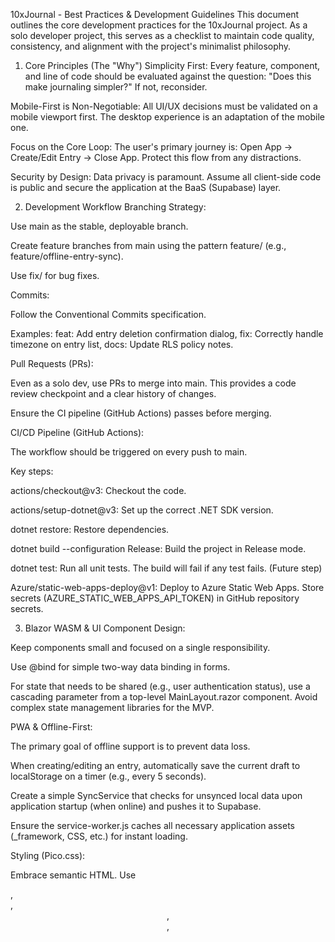 10xJournal - Best Practices & Development Guidelines
This document outlines the core development practices for the 10xJournal project. As a solo developer project, this serves as a checklist to maintain code quality, consistency, and alignment with the project's minimalist philosophy.

1. Core Principles (The "Why")
Simplicity First: Every feature, component, and line of code should be evaluated against the question: "Does this make journaling simpler?" If not, reconsider.

Mobile-First is Non-Negotiable: All UI/UX decisions must be validated on a mobile viewport first. The desktop experience is an adaptation of the mobile one.

Focus on the Core Loop: The user's primary journey is: Open App -> Create/Edit Entry -> Close App. Protect this flow from any distractions.

Security by Design: Data privacy is paramount. Assume all client-side code is public and secure the application at the BaaS (Supabase) layer.

2. Development Workflow
Branching Strategy:

Use main as the stable, deployable branch.

Create feature branches from main using the pattern feature/<feature-name> (e.g., feature/offline-entry-sync).

Use fix/<bug-description> for bug fixes.

Commits:

Follow the Conventional Commits specification.

Examples: feat: Add entry deletion confirmation dialog, fix: Correctly handle timezone on entry list, docs: Update RLS policy notes.

Pull Requests (PRs):

Even as a solo dev, use PRs to merge into main. This provides a code review checkpoint and a clear history of changes.

Ensure the CI pipeline (GitHub Actions) passes before merging.

CI/CD Pipeline (GitHub Actions):

The workflow should be triggered on every push to main.

Key steps:

actions/checkout@v3: Checkout the code.

actions/setup-dotnet@v3: Set up the correct .NET SDK version.

dotnet restore: Restore dependencies.

dotnet build --configuration Release: Build the project in Release mode.

dotnet test: Run all unit tests. The build will fail if any test fails. (Future step)

Azure/static-web-apps-deploy@v1: Deploy to Azure Static Web Apps. Store secrets (AZURE_STATIC_WEB_APPS_API_TOKEN) in GitHub repository secrets.

3. Blazor WASM & UI
Component Design:

Keep components small and focused on a single responsibility.

Use @bind for simple two-way data binding in forms.

For state that needs to be shared (e.g., user authentication status), use a cascading parameter from a top-level MainLayout.razor component. Avoid complex state management libraries for the MVP.

PWA & Offline-First:

The primary goal of offline support is to prevent data loss.

When creating/editing an entry, automatically save the current draft to localStorage on a timer (e.g., every 5 seconds).

Create a simple SyncService that checks for unsynced local data upon application startup (when online) and pushes it to Supabase.

Ensure the service-worker.js caches all necessary application assets (_framework, CSS, etc.) for instant loading.

Styling (Pico.css):

Embrace semantic HTML. Use <main>, <article>, <header>, <footer>, <dialog> etc. Pico styles these elements directly, reducing the need for custom classes.

Avoid adding utility classes. Let the framework handle the base styling.

For layout, use Pico's simple grid system if necessary, but prefer native CSS Flexbox or Grid for simplicity.

4. Supabase Integration (Backend as a Service)
SDK Usage:

Use the official supabase-csharp client.

Register the Supabase client as a singleton service in Program.cs for dependency injection.

Authentication:

Handle the auth flow securely using the SDK. Never handle tokens manually on the client side.

Use supabase.Auth.OnAuthStateChanged to create an event stream that the Blazor app can subscribe to, updating the UI in real-time when the user logs in or out.

Row Level Security (RLS) is CRITICAL:

Rule #1: Enable RLS on every table containing user data.

Rule #2: The default policy for a new table should be to DENY all access.

Rule #3: Create explicit POLICY rules for SELECT, INSERT, UPDATE, DELETE operations.

Example Policy (for entries table):

-- Users can only see their own entries
CREATE POLICY "Enable read access for own entries"
ON public.entries FOR SELECT
USING (auth.uid() = user_id);

-- Users can only insert entries for themselves
CREATE POLICY "Enable insert for own entries"
ON public.entries FOR INSERT
WITH CHECK (auth.uid() = user_id);

5. Logging & Error Handling
Structured Logging: Use Serilog for all logging. Inject ILogger into your components and services.

Global Exception Handling: Implement a global handler to catch unhandled exceptions.

Correlation ID:

When an exception is caught, generate a unique ID (e.g., a GUID).

To the User: Display a simple, friendly error message like: "Sorry, something went wrong. Please contact support with error ID: [Generated-ID]".

To the Logs (Sentry/Seq): Log the full exception details, stack trace, and context, along with the [Generated-ID]. This allows you to instantly find the exact technical error from a user's report.

6. Tooling (VS Code & GitHub Copilot)
VS Code Extensions: Ensure you have the official C#, .NET Runtime, and Blazor WASM debugging extensions installed and up to date.

GitHub Copilot Prompts:

Use comments to guide Copilot effectively.

For Blazor: // Blazor component with a textarea and a save button

For Logic: // C# function to check if the user is online using Blazor's IJSRuntime

For Supabase: // C# function using supabase-csharp to fetch all entries for the current user

For RLS: // SQL policy for Supabase to allow users to update their own entries

Always review Copilot's suggestions. It's a powerful assistant, not a replacement for understanding the code.

7. Testing Strategy
Unit Tests (xUnit):

Focus on testing business logic within services (e.g., SyncService).

Use a mocking library like Moq or NSubstitute to mock dependencies (e.g., IJSRuntime, Supabase client).

Tests should be fast, reliable, and run as part of the CI pipeline.

Component Tests (bUnit):

For more complex UI components, use bUnit to verify rendering logic and user interactions without a browser. This is a good candidate post-MVP.

End-to-End (E2E) Tests:

E2E tests are out of scope for the MVP but should be considered later. Tools like Playwright can automate browser interactions to test full user flows (e.g., login -> create entry -> logout).

8. Code Style & Naming Conventions
C# Conventions:

Follow the standard Microsoft C# Coding Conventions.

Use PascalCase for class names, method names, and properties (MyClass, GetUserEntries).

Use camelCase for local variables and method parameters (var userEntries = ...).

Use an underscore prefix for private fields (private readonly ILogger _logger;).

Blazor (.razor) Conventions:

Filenames should be PascalCase (e.g., EntryList.razor).

Component parameters should be decorated with [Parameter] and be public properties.

Use @code { ... } for C# logic within the component. Keep it clean and move complex logic to services.

CSS:

Since Pico.css is class-less, custom CSS should be minimal. If needed, create a separate app.css and use semantic custom properties (CSS variables) for theming.

9. Accessibility (a11y)
Semantic HTML: Continue to use semantic HTML as it's the foundation of accessibility.

ARIA Roles: For custom interactive components (if any are built), use appropriate ARIA (Accessible Rich Internet Applications) roles.

Keyboard Navigation: Ensure all interactive elements are reachable and operable via the keyboard.

Contrast: Pico.css has good default contrast ratios, but double-check any custom colors.